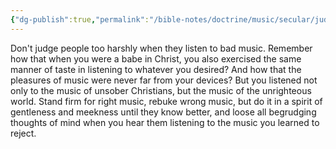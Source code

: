 ```yaml
---
{"dg-publish":true,"permalink":"/bible-notes/doctrine/music/secular/judging-people-who-do-what-you-used-to-do/","created":"Aug 03, 2018, 2:42 PM","updated":"Aug 03, 2018, 2:44 PM"}
---
```



Don't judge people too harshly when they listen to bad music. Remember how that when you were a babe in Christ, you also exercised the same manner of taste in listening to whatever you desired? And how that the pleasures of music were never far from your devices? But you listened not only to the music of unsober Christians, but the music of the unrighteous world. Stand firm for right music, rebuke wrong music, but do it in a spirit of gentleness and meekness until they know better, and loose all begrudging thoughts of mind when you hear them listening to the music you learned to reject.


